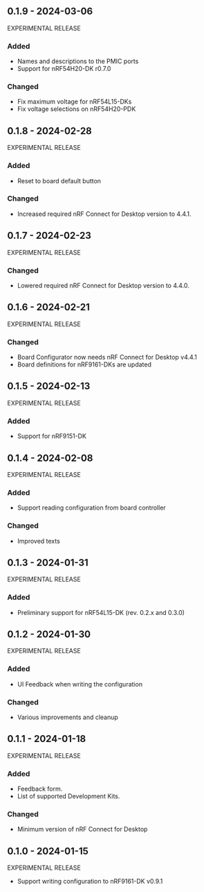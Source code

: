 ## 0.1.9 - 2024-03-06

EXPERIMENTAL RELEASE

### Added

-   Names and descriptions to the PMIC ports
-   Support for nRF54H20-DK r0.7.0

### Changed

-   Fix maximum voltage for nRF54L15-DKs
-   Fix voltage selections on nRF54H20-PDK

## 0.1.8 - 2024-02-28

EXPERIMENTAL RELEASE

### Added

-   Reset to board default button

### Changed

-   Increased required nRF Connect for Desktop version to 4.4.1.

## 0.1.7 - 2024-02-23

EXPERIMENTAL RELEASE

### Changed

-   Lowered required nRF Connect for Desktop version to 4.4.0.

## 0.1.6 - 2024-02-21

EXPERIMENTAL RELEASE

### Changed

-   Board Configurator now needs nRF Connect for Desktop v4.4.1
-   Board definitions for nRF9161-DKs are updated

## 0.1.5 - 2024-02-13

EXPERIMENTAL RELEASE

### Added

-   Support for nRF9151-DK

## 0.1.4 - 2024-02-08

EXPERIMENTAL RELEASE

### Added

-   Support reading configuration from board controller

### Changed

-   Improved texts

## 0.1.3 - 2024-01-31

EXPERIMENTAL RELEASE

### Added

-   Preliminary support for nRF54L15-DK (rev. 0.2.x and 0.3.0)

## 0.1.2 - 2024-01-30

EXPERIMENTAL RELEASE

### Added

-   UI Feedback when writing the configuration

### Changed

-   Various improvements and cleanup

## 0.1.1 - 2024-01-18

EXPERIMENTAL RELEASE

### Added

-   Feedback form.
-   List of supported Development Kits.

### Changed

-   Minimum version of nRF Connect for Desktop

## 0.1.0 - 2024-01-15

EXPERIMENTAL RELEASE

-   Support writing configuration to nRF9161-DK v0.9.1
